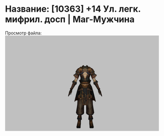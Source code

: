 # Название: [10363] +14 Ул. легк. мифрил. досп | Маг-Мужчина

Просмотр файла:
![p040021.png](p040021.png)